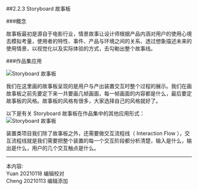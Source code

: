 
##2.2.3 Storyboard 故事板

###概念

故事板最初是源自于电影行业，情景故事让设计师根据产品内涵对用户的使用心境去模拟考量，使用者的特性、事件、产品与环境之间的关系、透过想象描述未来的使用情景，以视觉化以及实际体验的方式，去勾勒出整个故事线。

###作品集应用

![ Storyboard 故事板](http://kitpic.makebi.net/2021/ard_04.jpg)

我们在这里画的故事板呈现的是用户与产出装置交互时整个过程的展示。我们在画故事板之前先要定下来一共要画几帧画面，每一帧画面的内容都是什么，最后要定故事板的风格。故事板的风格有很多，大家选择自己的风格就好了。

以下是有关 Storyboard 故事板在作品集中的其他应用形式：
![ Storyboard 故事板](http://kitpic.makebi.net/2021/ard_05.jpg)


装置类项目我们除了故事板之外，还需要做交互流程线（ Interaction Flow ），交互流程线就是我们需要把整个装置的每一个交互阶段都分析清楚，输入是什么，输出是什么，用户的几个交互触点是什么。

---
本内容:    
Yuan 20210118 编辑校对  
Cheng 20210113 编辑添加
